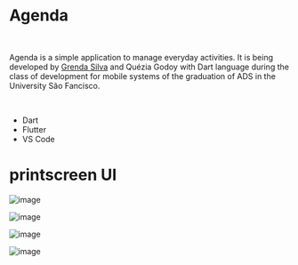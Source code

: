 # Agenda
</br>

Agenda is a simple application to manage everyday activities. It is being developed by [Grenda Silva](https://github.com/GrendaCarla) and Quézia Godoy with Dart language during the class of development for mobile systems of the graduation of ADS in the University São Fancisco.

<!--Agenda é um aplicativo simples para gerenciar as atividades do cotidiano. Ela está sendo desenvolvida por Grenda Silva e Quézia Godoy com linguagem Dart durante a aula de desenvolvimento para sistemas móveis da graduação de ADS na Universidade São Fancisco.-->
</br>

* Dart
* Flutter
* VS Code




# printscreen UI

![image](https://user-images.githubusercontent.com/80162033/114619062-840b1d80-9c80-11eb-9a90-3de725eea244.png)

![image](https://user-images.githubusercontent.com/80162033/114619134-94bb9380-9c80-11eb-8550-48e148732477.png)

![image](https://user-images.githubusercontent.com/80162033/114619187-a2711900-9c80-11eb-9410-b09c7928142f.png)

![image](https://user-images.githubusercontent.com/80162033/114619234-b0269e80-9c80-11eb-8f70-51acd282cba3.png)
